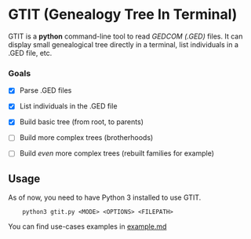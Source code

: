 # GTIT (Genealogy Tree In Terminal)

GTIT is a **python** command-line tool to read _GEDCOM (.GED)_ files. It can display small genealogical tree directly in a terminal, list individuals in a .GED file, etc.

### Goals
- [x] Parse .GED files
- [x] List individuals in the .GED file
- [x] Build basic tree (from root, to parents)
- [ ] Build more complex trees (brotherhoods)
- [ ] Build _even_ more complex trees (rebuilt families for example)


## Usage

As of now, you need to have Python 3 installed to use GTIT.
```
    python3 gtit.py <MODE> <OPTIONS> <FILEPATH>
```

You can find use-cases examples in [example.md](./example/example.md)